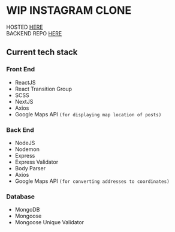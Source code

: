 # WIP INSTAGRAM CLONE

HOSTED [HERE](https://insta-sham.netlify.app/)  
BACKEND REPO [HERE](https://github.com/mhaslinsky/imagesbackend)

## Current tech stack

### Front End

- ReactJS
- React Transition Group
- SCSS
- NextJS
- Axios
- Google Maps API `(for displaying map location of posts)`

### Back End

- NodeJS
- Nodemon
- Express
- Express Validator
- Body Parser
- Axios
- Google Maps API `(for converting addresses to coordinates)`

### Database

- MongoDB
- Mongoose
- Mongoose Unique Validator
